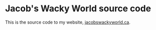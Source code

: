 # Jacob's Wacky World source code

This is the source code to my website, [jacobswackyworld.ca](https://jacobswackyworld.ca).
